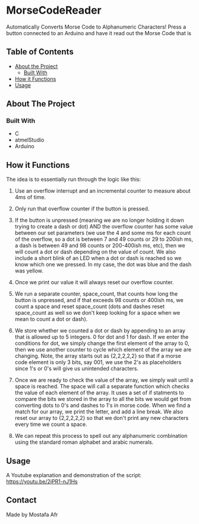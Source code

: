 # MorseCodeReader
Automatically Converts Morse Code to Alphanumeric Characters!
Press a button connected to an Arduino and have it read out the Morse Code that is 
<!-- TABLE OF CONTENTS -->
## Table of Contents

* [About the Project](#about-the-project)
  * [Built With](#built-with)
* [How it Functions](#getting-started)
* [Usage](#usage)




<!-- ABOUT THE PROJECT -->
## About The Project




### Built With
* C
* atmelStudio
* Arduino


<!-- GETTING STARTED -->
## How it Functions

The idea is to essentially run through the logic like this:
 
1. Use an overflow interrupt and an incremental counter to measure about 4ms of time.

2. Only run that overflow counter if the button is pressed.

3. If the button is unpressed (meaning we are no longer holding it down trying to create a dash or dot) AND the overflow counter has some value between our set parameters (we use the 4 and some ms for each count of the overflow, so a dot is between 7 and 49 counts or 29 to 200ish ms, a dash is between 49 and 98 counts or 200-400ish ms, etc), then we will count a dot or dash depending on the value of count. We also include a short blink of an LED when a dot or dash is reached so we know which one we pressed. In my case, the dot was blue and the dash was yellow.

4. Once we print our value it will always reset our overflow counter.

5. We run a separate counter, space_count, that counts how long the button is unpressed, and if that exceeds 98 counts or 400ish ms, we count a space and reset space_count (dots and dashes reset space_count as well so we don't keep looking for a space when we mean to count a dot or dash).

6. We store whether we counted a dot or dash by appending to an array that is allowed up to 5 integers. 0 for dot and 1 for dash. If we enter the conditions for dot, we simply change the first element of the array to 0, then we use another counter to cycle which element of the array we are changing. Note, the array starts out as {2,2,2,2,2} so that if a morse code element is only 3 bits, say 001, we use the 2's as placeholders since 1's or 0's will give us unintended characters.

7. Once we are ready to check the value of the array, we simply wait until a space is reached. The space will call a separate function which checks the value of each element of the array. It uses a set of if statments to compare the bits we stored in the array to all the bits we would get from converting dots to 0's and dashes to 1's in morse code. When we find a match for our array, we print the letter, and add a line break. We also reset our array to {2,2,2,2,2} so that we don't print any new characters every time we count a space.

8. We can repeat this process to spell out any alphanumeric combination using the standard roman alphabet and arabic numerals.



<!-- USAGE EXAMPLES -->
## Usage
A Youtube explanation and demonstration of the script: https://youtu.be/2jPR1-nJ1Hs




<!-- CONTACT -->
## Contact

Made by Mostafa Afr

